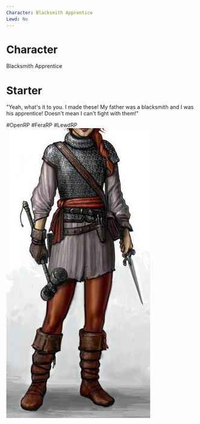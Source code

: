 ```yaml
---
Character: Blacksmith Apprentice
Lewd: No
---
```

# Character
Blacksmith Apprentice

# Starter
"Yeah, what's it to you. I made these! My father was a blacksmith and I was his apprentice! Doesn't mean I can't fight with them!"

  

#OpenRP #FeraRP #LewdRP 
![](../../../1.%20Attachments/4.jpg)